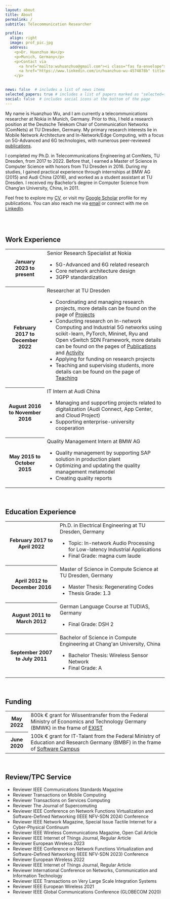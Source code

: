 ```yaml
---
layout: about
title: About
permalink: /
subtitle: Telecommunication Researcher

profile:
  align: right
  image: prof_pic.jpg
  address: 
    <p>Dr. Huanzhuo Wu</p>
    <p>Munich, Germany</p>
    <p>Contact via
      <a href="mailto:wuhuanzhuo@gmail.com"><i class="fas fa-envelope"></i></a>
      <a href="https://www.linkedin.com/in/huanzhuo-wu-4574878b" title="LinkedIn"><i class="fab fa-linkedin"></i></a>
    </p>
            

news: false  # includes a list of news items
selected_papers: true # includes a list of papers marked as "selected={true}"
social: false  # includes social icons at the bottom of the page
---
```


My name is Huanzhuo Wu, and I am currently a telecommunications researcher at Nokia in Munich, Germany. Prior to this, I held a research position at the Deutsche Telekom Chair of Communication Networks (ComNets) at TU Dresden, Germany. My primary research interests lie in Mobile Network Architecture and In-Network/Edge Computing, with a focus on 5G-Advanced and 6G technologies, with numerous peer-reviewed <a href="/publications/">publications</a>.
<!-- In addition, I am in charge of applying and managing <a href="/projects/">research projects</a> with leading research institutions and companies. -->
<!-- My current work includes contributing to <a href="/projects/">research projects</a>, and <a href="/teaching/">teaching/supervising students</a> of the faculty. -->

I completed my Ph.D. in Telecommunications Engineering at ComNets, TU Dresden, from 2017 to 2022. Before that, I earned a Master of Science in Computer Science with honors from TU Dresden in 2016. During my studies, I gained practical experience through internships at BMW AG (2015) and Audi China (2016), and worked as a student assistant at TU Dresden. I received my Bachelor’s degree in Computer Science from Chang’an University, China, in 2011.

Feel free to explore my <a href="/cv/">CV</a>, or visit my <a href="https://scholar.google.com/citations?user=gutctJYAAAAJ&hl">Google Scholar<i class="ai ai-google-scholar"></i></a> profile for my publications. You can also reach me via <a href="mailto:wuhuanzhuo@gmail.com">email<i class="fas fa-envelope"></i></a> or connect with me on <a href="https://www.linkedin.com/in/huanzhuo-wu-4574878b" title="LinkedIn">LinkedIn<i class="fab fa-linkedin"></i></a>.

<br>
<br>
<div class="news">
<h2>Work Experience</h2>
<div class="table-responsive">
  <table class="table table-sm table-borderless">
    <tr>
      <th scope="row">January 2023 to present</th>
      <td>Senior Research Specialist at Nokia
        <ul>
          <li>5G-Advanced and 6G related research</li>
          <li>Core network architecture design</li>
          <li>3GPP standardization</li>
        </ul>
      </td>
    </tr>
    <tr>
      <th scope="row">February 2017 to December 2022</th>
      <td>Researcher at TU Dresden
        <ul>
          <li>Coordinating and managing research projects, more details can be found on the page of <a href="/projects/">Projects</a></li>
          <li>Conducting research on In-network Computing and Industrial 5G networks using scikit-learn, PyTorch, Mininet, Ryu and Open vSwitch SDN Framework, more details can be found on the pages of <a href="/publications/">Publications</a> and <a href="/activities/">Activity</a></li>
          <li>Applying for funding on research projects</li>
          <li>Teaching and supervising students, more details can be found on the page of <a href="/teaching/">Teaching</a></li>
        </ul>
      </td>
    </tr>
    <tr>
      <th scope="row">August 2016 to November 2016</th>
      <td>IT Intern at Audi China
        <ul>
          <li>Managing and supporting projects related to digitalization (Audi Connect, App Center, and Cloud Project)</li>
          <li>Supporting enterprise-university cooperation</li>
        </ul>
      </td>
    </tr>
    <tr>
      <th scope="row">May 2015 to October 2015</th>
      <td>Quality Management Intern at BMW AG
        <ul>
          <li>Quality management by supporting SAP solution in production plant</li>
          <li>Optimizing and updating the quality management metamodel</li>
          <li>Creating quality reports</li>
        </ul>
      </td>
    </tr>
  </table>
</div>

<br>
<div class="news">
<h2>Education Experience</h2>
<div class="table-responsive">
  <table class="table table-sm table-borderless">
    <tr>
      <th scope="row">February 2017 to April 2022</th>
      <td>Ph.D. in Electrical Engineering at TU Dresden, Germany
        <ul>
          <li>Topic: In-network Audio Processing for Low-latency Industrial Applications</li>
          <li>Final Grade: magna cum laude</li>
        </ul>
      </td>
    </tr>
    <tr>
      <th scope="row">April 2012 to December 2016</th>
      <td>Master of Science in Compute Science at TU Dresden, Germany
        <ul>
          <li>Master Thesis: Regenerating Codes</li>
          <li>Thesis Grade: 1.3</li>
        </ul>
      </td>
    </tr>
    <tr>
      <th scope="row">August 2011 to March 2012</th>
      <td>German Language Course at TUDIAS, Germany
        <ul>
          <li>Final Grade: DSH 2</li>
        </ul>
      </td>
    </tr>
    <tr>
      <th scope="row">September 2007 to July 2011</th>
      <td>Bachelor of Science in Compute Engineering at Chang'an University, China
        <ul>
          <li>Bachelor Thesis: Wireless Sensor Network</li>
          <li>Final Grade: A</li>
        </ul>
      </td>
    </tr>
  </table>
</div>

<br>
<div class="news">
<h2>Funding</h2>
<div class="table-responsive">
    <table class="table table-sm table-borderless">
      <tr>
        <th scope="row">May 2022</th>
        <td>800k € grant for Wissentransfer from the Federal Ministry of Economics and Technology Germany (BMWK) in the frame of <a href="https://www.exist.de/EXIST/Navigation/DE/Home/home.html">EXIST</a></td>
      </tr>
      <tr>
        <th scope="row">June 2020</th>
        <td>100k € grant for IT-Talant from the Federal Ministry of Education and Research Germany (BMBF) in the frame of <a href="https://softwarecampus.de/en/">Software Campus</a></td>
      </tr>
    </table>
  </div>
</div>

<br>
<div class="news">
<h2>Review/TPC Service</h2>
<ul>
  <li>Reviewer IEEE Communications Standards Magazine</li>
  <li>Reviewer Transactions on Mobile Computing</li>
  <li>Reviewer Transactions on Services Computing</li>
  <li>Reviewer The Journal of Supercomuting</li>
  <li>Reviewer IEEE Conference on Network Functions Virtualization and Software-Defined Networking (IEEE NFV-SDN 2024) Conference</li>
  <li>Reviewer IEEE Network Magazine, Special Issue Tactile Internet for a Cyber-Physical Continuum</li>
  <li>Reviewer IEEE Wireless Communications Magazine, Open Call Article</li>
  <li>Reviewer IEEE Internet of Things Journal, Regular Article</li>
  <li>Reviewer European Wireless 2023</li>
  <li>Reviewer IEEE Conference on Network Functions Virtualization and Software-Defined Networking (IEEE NFV-SDN 2023) Conference</li>
  <li>Reviewer European Wireless 2022</li>
  <li>Reviewer IEEE Internet of Things Journal, Regular Article</li>
  <li>Reviewer International Conference on Networks, Communication and Information Technology</li>
  <li>Reviewer IEEE Transactions on Very Large Scale Integration Systems</li>
  <li>Reviewer IEEE European Wireless 2021</li>
  <li>Reviewer IEEE Global Communications Conference (GLOBECOM 2020)</li>
</ul>
</div>
